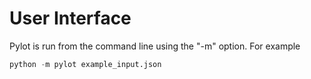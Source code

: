 # User Interface
Pylot is run from the command line using the "-m" option. For example

```python
python -m pylot example_input.json
```